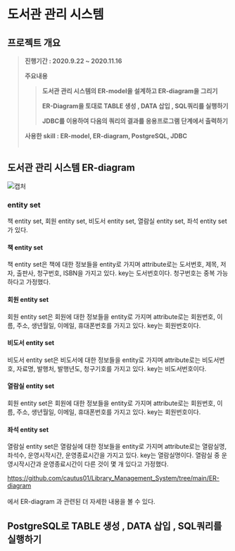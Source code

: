 # 도서관 관리 시스템


## 프로젝트 개요

> **진행기간 : 2020.9.22 ~ 2020.11.16**
> 
> **주요내용**
> 
>> **도서관 관리 시스템의 ER-model을 설계하고 ER-diagram을 그리기**
>>
>> **ER-Diagram을 토대로 TABLE 생성 , DATA 삽입 , SQL쿼리를 실행하기**
>>
>> **JDBC를 이용하여 다음의 쿼리의 결과를 응용프로그램 단계에서 출력하기**
>>
> 
> **사용한 skill : ER-model, ER-diagram, PostgreSQL, JDBC**<br/><br/>  

## 도서관 관리 시스템 ER-diagram

![캡처](https://user-images.githubusercontent.com/69049801/154913713-6ed44ab2-a7fd-4fd7-ad28-3ca88bd0f93a.PNG)

### entity set

책 entity set, 회원 entity set, 비도서 entity set, 열람실 entity set, 좌석 entity set 가 있다.

#### 책 entity set

책 entity set은 책에 대한 정보들을 entity로 가지며 attribute로는 도서번호, 제목, 저자, 출판사, 청구번호, ISBN을 가지고 있다. key는 도서번호이다. 청구번호는 중복 가능하다고 가정했다.

#### 회원 entity set

회원 entity set은 회원에 대한 정보들을 entity로 가지며 attribute로는 회원번호, 이름, 주소, 생년월일, 이메일, 휴대폰번호를 가지고 있다. key는 회원번호이다.

#### 비도서 entity set

비도서 entity set은 비도서에 대한 정보들을 entity로 가지며 attribute로는 비도서번호, 자료명, 발행처, 발행년도, 청구기호를 가지고 있다. key는 비도서번호이다.

#### 열람실 entity set

회원 entity set은 회원에 대한 정보들을 entity로 가지며 attribute로는 회원번호, 이름, 주소, 생년월일, 이메일, 휴대폰번호를 가지고 있다. key는 회원번호이다.

#### 좌석 entity set

열람실 entity set은 열람실에 대한 정보들을 entity로 가지며 attribute로는 열람실명, 좌석수, 운영시작시간, 운영종료시간을 가지고 있다. key는 열람실명이다. 열람실 중 운영시작시간과 운영종료시간이 다른 것이 몇 개 있다고 가정했다.

https://github.com/cautus01/Library_Management_System/tree/main/ER-diagram<br/><br/> 에서 ER-diagram 과 관련된 더 자세한 내용을 볼 수 있다.

## PostgreSQL로 TABLE 생성 , DATA 삽입 , SQL쿼리를 실행하기


